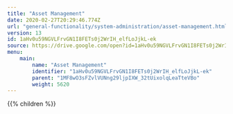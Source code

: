 ```yaml
---
title: "Asset Management"
date: 2020-02-27T20:29:46.774Z
url: "general-functionality/system-administration/asset-management.html"
version: 13
id: 1aHv0u59NGVLFrvGN1I8FETs0j2WrIH_elfLoJjkL-ek
source: https://drive.google.com/open?id=1aHv0u59NGVLFrvGN1I8FETs0j2WrIH_elfLoJjkL-ek
menu:
    main:
        name: "Asset Management"
        identifier: "1aHv0u59NGVLFrvGN1I8FETs0j2WrIH_elfLoJjkL-ek"
        parent: "1MF8wO3sFZvlVUNng29ljpIXW_32tUixolqLeaTteVBo"
        weight: 5620
---
```

















{{% children %}}

